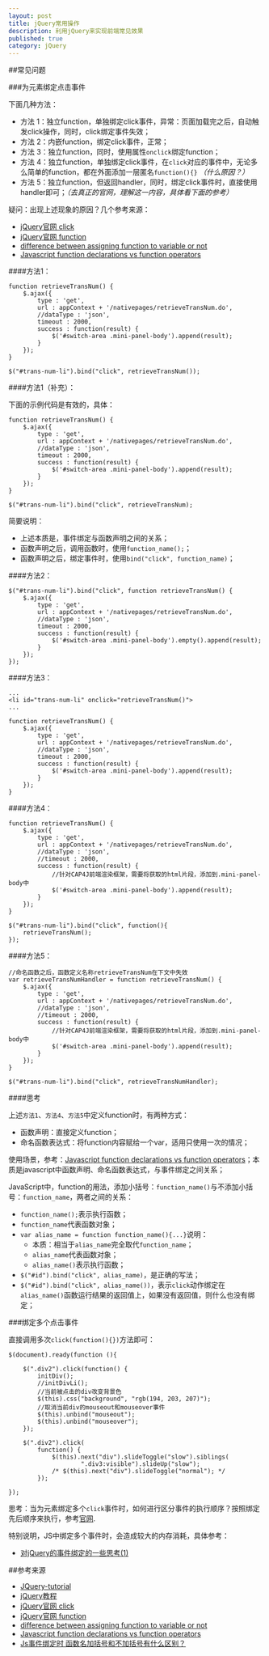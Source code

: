 ```yaml
---
layout: post
title: jQuery常用操作
description: 利用jQuery来实现前端常见效果
published: true
category: jQuery
---
```




##常见问题

###为元素绑定点击事件

下面几种方法：

* 方法 1：独立function，单独绑定click事件，异常：页面加载完之后，自动触发click操作，同时，click绑定事件失效；
* 方法 2：内嵌function，绑定click事件，正常；
* 方法 3：独立function，同时，使用属性`onclick`绑定function；
* 方法 4：独立function，单独绑定click事件，在`click`对应的事件中，无论多么简单的function，都在外面添加一层匿名`function(){}` *（什么原因？）*
* 方法 5：独立function，但返回handler，同时，绑定click事件时，直接使用handler即可；*（去真正的官网，理解这一内容，具体看下面的参考）*

疑问：出现上述现象的原因？几个参考来源：

* [jQuery官网 click][jQuery官网 click]
* [jQuery官网 function][jQuery官网 function]
* [difference between assigning function to variable or not][difference between assigning function to variable or not]
* [Javascript function declarations vs function operators][Javascript function declarations vs function operators]


####方法1：

	function retrieveTransNum() {
		$.ajax({
			type : 'get',
			url : appContext + '/nativepages/retrieveTransNum.do',
			//dataType : 'json',
			timeout : 2000,
			success : function(result) {
				$('#switch-area .mini-panel-body').append(result);
			}
		});
	} 
	
	$("#trans-num-li").bind("click", retrieveTransNum());
	
####方法1（补充）：

下面的示例代码是有效的，具体：

	function retrieveTransNum() {
		$.ajax({
			type : 'get',
			url : appContext + '/nativepages/retrieveTransNum.do',
			//dataType : 'json',
			timeout : 2000,
			success : function(result) {
				$('#switch-area .mini-panel-body').append(result);
			}
		});
	} 
	
	$("#trans-num-li").bind("click", retrieveTransNum);

简要说明：

* 上述本质是，事件绑定与函数声明之间的关系；
* 函数声明之后，调用函数时，使用`function_name();`；
* 函数声明之后，绑定事件时，使用`bind("click", function_name)`；

####方法2：

	$("#trans-num-li").bind("click", function retrieveTransNum() {
		$.ajax({
			type : 'get',
			url : appContext + '/nativepages/retrieveTransNum.do',
			//dataType : 'json',
			timeout : 2000,
			success : function(result) {
				$('#switch-area .mini-panel-body').empty().append(result);
			}
		});
	});

####方法3：
	
	...
	<li id="trans-num-li" onclick="retrieveTransNum()">
	...
	
	function retrieveTransNum() {
		$.ajax({
			type : 'get',
			url : appContext + '/nativepages/retrieveTransNum.do',
			//dataType : 'json',
			timeout : 2000,
			success : function(result) {
				$('#switch-area .mini-panel-body').append(result);
			}
		});
	} 
	
####方法4：

	function retrieveTransNum() {
		$.ajax({
			type : 'get',
			url : appContext + '/nativepages/retrieveTransNum.do',
			//dataType : 'json',
			//timeout : 2000,
			success : function(result) {
				//针对CAP4J前端渲染框架，需要将获取的html片段，添加到.mini-panel-body中
				$('#switch-area .mini-panel-body').append(result);
			}
		});
	}
	
	$("#trans-num-li").bind("click", function(){
		retrieveTransNum();
	});

####方法5：

	//命名函数之后，函数定义名称retrieveTransNum在下文中失效
	var retrieveTransNumHandler = function retrieveTransNum() {
		$.ajax({
			type : 'get',
			url : appContext + '/nativepages/retrieveTransNum.do',
			//dataType : 'json',
			//timeout : 2000,
			success : function(result) {
				//针对CAP4J前端渲染框架，需要将获取的html片段，添加到.mini-panel-body中
				$('#switch-area .mini-panel-body').append(result);
			}
		});
	}
	
	$("#trans-num-li").bind("click", retrieveTransNumHandler);


####思考

上述`方法1`、`方法4`、`方法5`中定义function时，有两种方式：

* 函数声明：直接定义function；
* 命名函数表达式：将function内容赋给一个var，适用只使用一次的情况；

使用场景，参考：[Javascript function declarations vs function operators][Javascript function declarations vs function operators]；本质是javascript中函数声明、命名函数表达式，与事件绑定之间关系；


JavaScript中，function的用法，添加小括号：`function_name()`与不添加小括号：`function_name`，两者之间的关系：

* `function_name();`表示执行函数；
* `function_name`代表函数对象；
* `var alias_name = function function_name(){...}`说明：
	* 本质：相当于`alias_name`完全取代`function_name`；
	* `alias_name`代表函数对象；
	* `alias_name()`表示执行函数；
* `$("#id").bind("click", alias_name)`，是正确的写法；
* `$("#id").bind("click", alias_name())`，表示`click`动作绑定在`alias_name()`函数运行结果的返回值上，如果没有返回值，则什么也没有绑定；



###绑定多个点击事件

直接调用多次`click(function(){})`方法即可：

	$(document).ready(function (){

		$(".div2").click(function() {
			initDiv();
			//initDivLi();
			//当前被点击的div改变背景色
			$(this).css("background", "rgb(194, 203, 207)");
			//取消当前div的mouseout和mouseover事件
			$(this).unbind("mouseout");
			$(this).unbind("mouseover");
		});
		
		$(".div2").click(
			function() {
				$(this).next("div").slideToggle("slow").siblings(
						".div3:visible").slideUp("slow");
				/* $(this).next("div").slideToggle("normal"); */
			});
		
	});

思考：当为元素绑定多个`click`事件时，如何进行区分事件的执行顺序？按照绑定先后顺序来执行，参考[官网][jQuery官网 bind].

特别说明，JS中绑定多个事件时，会造成较大的内存消耗，具体参考：

* [对jQuery的事件绑定的一些思考(1)][对jQuery的事件绑定的一些思考(1)]
























##参考来源

* [JQuery-tutorial][JQuery-tutorial]
* [jQuery教程][jQuery教程]
* [jQuery官网 click][jQuery官网 click]
* [jQuery官网 function][jQuery官网 function]
* [difference between assigning function to variable or not][difference between assigning function to variable or not]
* [Javascript function declarations vs function operators][Javascript function declarations vs function operators]
* [Js事件绑定时 函数名加括号和不加括号有什么区别？][Js事件绑定时 函数名加括号和不加括号有什么区别？]








[NingG]:    			http://ningg.github.com  "NingG"
[jQuery-tutorial]:		http://www.w3cschool.cc/jquery/jquery-tutorial.html
[jQuery教程]:			http://www.w3school.com.cn/jquery/index.asp
[jQuery官网 click]:		http://api.jquery.com/click/
[jQuery官网 function]:	http://api.jquery.com/Types/#Function
[difference between assigning function to variable or not]:		http://stackoverflow.com/questions/11146814/difference-between-assigning-function-to-variable-or-not
[Javascript function declarations vs function operators]:		http://helephant.com/2012/07/14/javascript-function-declaration-vs-expression/
[jQuery官网 bind]:												http://api.jquery.com/bind/
[对jQuery的事件绑定的一些思考(1)]:								http://developer.51cto.com/art/201304/390351.htm
[Js事件绑定时 函数名加括号和不加括号有什么区别？]:			http://tieba.baidu.com/p/3419868759



